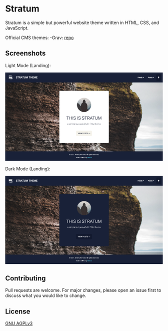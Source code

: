 # Stratum

Stratum is a simple but powerful website theme written in HTML, CSS, and JavaScript.

Official CMS themes:
-Grav: [repo](https://github.com/j3kennard/grav-theme-stratum/)


## Screenshots

Light Mode (Landing):

![Light mode screenshot](https://github.com/j3kennard/theme-stratum/blob/main/images/screenshot-light.png)

Dark Mode (Landing):

![Dark mode screenshot](https://github.com/j3kennard/theme-stratum/blob/main/images/screenshot-dark.png)


## Contributing

Pull requests are welcome. For major changes, please open an issue first to discuss what you would like to change.


## License

[GNU AGPLv3](https://choosealicense.com/licenses/agpl-3.0/)
